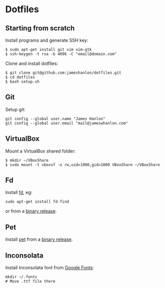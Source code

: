 # Dotfiles

## Starting from scratch

Install programs and generate SSH key:
```
$ sudo apt-get install git vim vim-gtk
$ ssh-keygen -t rsa -b 4096 -C "email@domain.com"
```

Clone and install dotfiles:
```
$ git clone git@github.com:jameshanlon/dotfiles.git
$ cd dotfiles
$ bash setup.sh
```

## Git

Setup git:
```
git config --global user.name "James Hanlon"
git config --global user.email "mail@jameswhanlon.com"
```

## VirtualBox

Mount a VirtualBox shared folder:
```
$ mkdir ~/VBoxShare
$ sudo mount -t vboxsf -o rw,uid=1000,gid=1000 VBoxShare ~/VBoxShare
```

## Fd

Install [fd](https://github.com/sharkdp/fd), eg:
```
sudo apt-get install fd-find
```
or from a [binary release](https://github.com/sharkdp/fd/releases).

## Pet

Install [pet](https://github.com/knqyf263/pet)
from a [binary release](https://github.com/knqyf263/pet/releases).

## Inconsolata

Install Inconsolata font from [Google Fonts](https://fonts.google.com/specimen/Inconsolata):
```
mkdir ~/.fonts
# Move .ttf file there
```
